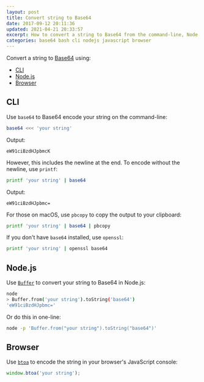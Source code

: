 ```yaml
---
layout: post
title: Convert string to Base64
date: 2017-09-12 20:11:36
updated: 2021-04-21 20:33:57
excerpt: How to convert a string to Base64 from the command-line, Node.js, or the browser.
categories: base64 bash cli nodejs javascript browser
---
```


Convert a string to [Base64](https://wikipedia.org/wiki/Base64) using:

- [CLI](#cli)
- [Node.js](#nodejs)
- [Browser](#browser)

## CLI

Use `base64` to Base64 encode your string on the command-line:

```sh
base64 <<< 'your string'
```

Output:

```
eW91ciBzdHJpbmcK
```

However, this includes the newline at the end. To encode without the newline, use `printf`:

```sh
printf 'your string' | base64
```

Output:

```
eW91ciBzdHJpbmc=
```

For those on macOS, use `pbcopy` to copy the output to your clipboard:

```sh
printf 'your string' | base64 | pbcopy
```

If you don't have `base64` installed, use `openssl`:

```sh
printf 'your string' | openssl base64
```

## Node.js

Use [`Buffer`](https://nodejs.org/api/buffer.html) to convert your string to Base64 in Node.js:

```sh
node
> Buffer.from('your string').toString('base64')
'eW91ciBzdHJpbmc='
```

Or do this in one-line:

```sh
node -p 'Buffer.from("your string").toString("base64")'
```

## Browser

Use [`btoa`](https://developer.mozilla.org/docs/Glossary/Base64) to encode the string in your browser's JavaScript console:

```js
window.btoa('your string');
```
